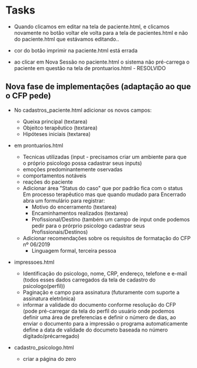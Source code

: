 # Tasks

- Quando clicamos em editar na tela de paciente.html,
  e clicamos novamente no botão voltar ele volta para a tela de
  pacientes.html e não do paciente.html que estávamos editando..

- cor do botão imprimir na paciente.html está errada

- ao clicar em Nova Sessão no paciente.html o sistema não pré-carrega
  o paciente em questão na tela de prontuarios.html - RESOLVIDO

## Nova fase de implementações (adaptação ao que o CFP pede)

- No cadastros_paciente.html adicionar os novos campos:

  - Queixa principal (textarea)
  - Objeitco terapêutico (textarea)
  - Hipóteses iniciais (textarea)

- em prontuarios.html

  - Tecnicas utilizadas (input - precisamos criar um ambiente para que o próprio psicologo possa cadastrar seus inputs)
  - emoções predominantemente oservadas
  - comportamentos notáveis
  - reações do paciente
  - Adicionar área "Status do caso" que por padrão fica com o status Em processo terapêutico mas que quando mudado para Encerrado abra um formulário para registrar:
    - Motivo do encerramento (textarea)
    - Encaminhamentos realizados (textarea)
    - Profissional/Destino (também um campo de input onde podemos pedir para o prórprio psicologo cadastrar seus Profissionais/Destinos)
  - Adicionar recomendações sobre os requisitos de formatação do CFP nº 06/2019
    - Linguagem formal, terceira pessoa

- impressoes.html

  - Identificação do psicologo, nome, CRP, endereço, telefone e e-mail (todos esses dados carregados da tela de cadastro do psicologo(perfil))
  - Paginação e campo para assinatura (futuramente com suporte a assinatura eletrônica)
  - informar a validade do documento conforme resolução do CFP (pode pré-carregar da tela do perfil do usuário onde podemos definir uma área de preferencias e definir o número de dias, ao enviar o documento para a impressão o programa automaticamente define a data de validade do documeto baseada no número digitado/précarregado)

- cadastro_psicologo.html
  - criar a página do zero
